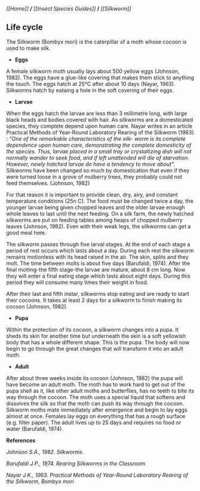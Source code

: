 _[[Home]] **/** [[Insect Species Guides]]_ **/** _[[Silkworm]]_

## **Life cycle**

The Silkworm (Bombyx mori) is the caterpillar of a moth whose cocoon is used to make silk.


* **Eggs**

A female silkworm moth usually lays about 500 yellow eggs (Johnson, 1982). The eggs have a glue-like covering that makes them stick to anything the touch. The eggs hatch at 25°C after about 10 days (Nayar, 1963).
Silkworms hatch by eataing a hole in the soft covering of their eggs.

* **Larvae**

When the eggs hatch the larvae are less than 3 millimetre long, with large black heads and bodies covered with hair. As silkworms are a domesticated species, they complete depend upon human care. Nayar writes in an article Practical Methods of Year-Round Laboratory Rearing of the Silkworm (1963) : _"One of the remarkable characteristics of the silk- worm is its complete dependence upon human care, demonstrating the complete domesticity of the species. Thus, larvae placed in a small tray or crystallizing dish will not normally wander to seek food, and if left unattended will die of starvation. However, newly hatched larvae do have a tendency to move about"._ Silkworms have been changed so much by domestication that even if they were turned loose in a grove of mulberry trees, they probably could not feed themselves. (Johnson, 1982)

For that reason it is important to provide clean, dry, airy, and constant temperature conditions (25n
 C). The food must be changed twice a day, the younger larvae being given chopped leaves and the older larvae enough whole leaves to last until the next feeding. On a silk farm, the newly hatched silkworms are put on feeding tables among heaps of chopped mulberry leaves (Johnson, 1982). Even with their weak legs, the silkworms can get a good meal here.

The silkworm passes through five larval stages. At the end of each stage a period of rest occurs which lasts about a day. During each rest the silkworm remains motionless with its head raised in the air. The skin, splits and they molt. The time between molts is about five days (Barufaldi, 1974). After the final molting-the fifth stage-the larvae are mature, about 8 cm long. Now they will enter a final eating stage which lasts about eight days. During this period they will consume many times their weight in food. 

After their last and fifth instar, silkworms stop eating and are ready to start their cocoons. It takes at least 2 days for a silkworm to finish making its cocoon (Johnson, 1982). 




* **Pupa**

Within the protection of its cocoon, a silkworm changes into a pupa. It sheds its skin for another time but underneath the skin is a soft yellowish body that has a whole different shape. This is the pupa. The body will now begin to go through the great changes that will transform it into an adult moth.

* **Adult**

After about three weeks inside its cocoon (Johnson, 1982) the pupa will have become an adult moth. The moth has to work hard to get out of the pupa shell as it, like other adult moths and butterflies, has no teeth to bite its way through the cocoon. The moth uses a special liquid that softens and dissolves the silk so that the moth can push its way through the cocoon. Silkworm moths mate immediately after emergence and begin to lay eggs almost at once. Females lay eggs on everything that has a rough surface (e.g. filter paper). The adult lives up to 25 days and requires no food or water (Barufaldi, 1974).

**References**

_Johnson S.A., 1982. Silkworms._

_Barufaldi J.P., 1974. Rearing Silkworms in the Classroom_

_Nayar J.K., 1963. Practical Methods of Year-Round Laboratory Rearing of the Silkworm, Bombyx mori_

 
